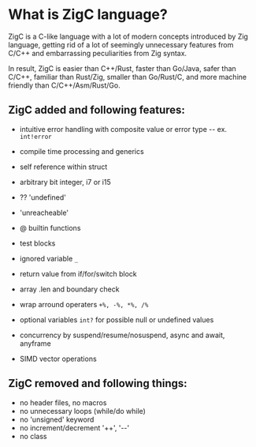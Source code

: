
# What is ZigC language?
  
ZigC is a C-like language with a lot of modern concepts introduced by Zig language, getting rid of a lot of seemingly unnecessary features from C/C++ and embarrassing peculiarities from Zig syntax. 
  
In result, ZigC is easier than C++/Rust, faster than Go/Java, safer than C/C++, familiar than Rust/Zig, smaller than Go/Rust/C, and more machine friendly than C/C++/Asm/Rust/Go.
  
## ZigC added and following features:
  
* intuitive error handling with composite value or error type -- ex. `int!error`
* compile time processing and generics
* self reference within struct
* arbitrary bit integer, i7 or i15
* ?? 'undefined'
* 'unreacheable'
* @ builtin functions
* test blocks
* ignored variable `_`
  
* return value from if/for/switch block
* array .len and boundary check
* wrap arround operaters `+%, -%, *%, /%`
* optional variables `int?` for possible null or undefined values
* concurrency by suspend/resume/nosuspend, async and await, anyframe
* SIMD vector operations
  
## ZigC removed and following things:
  
* no header files, no macros
* no unnecessary loops (while/do while)
* no 'unsigned' keyword
* no increment/decrement '++', '--'
* no class

